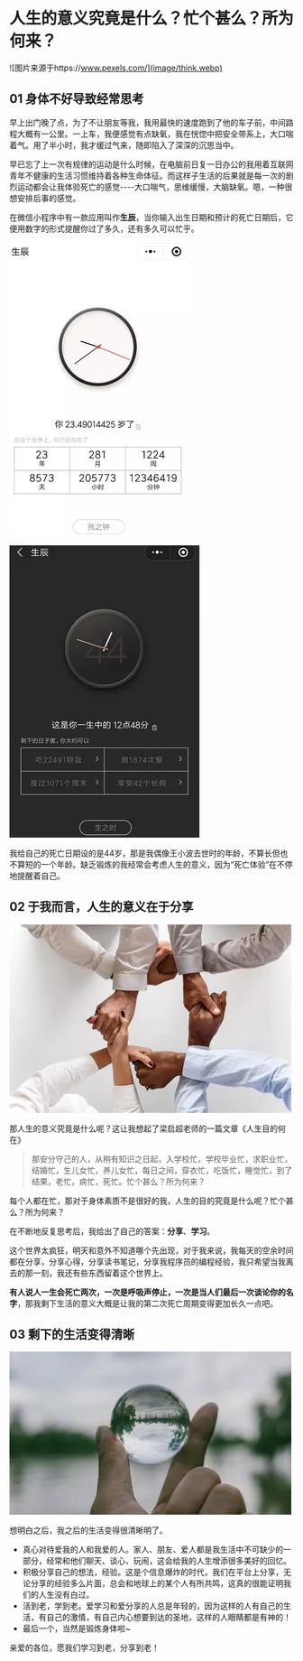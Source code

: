 # 人生的意义究竟是什么？忙个甚么？所为何来？

![图片来源于https://www.pexels.com/](image/think.webp)

## 01 身体不好导致经常思考 

早上出门晚了点，为了不让朋友等我，我用最快的速度跑到了他的车子前，中间路程大概有一公里。一上车，我便感觉有点缺氧，我在恍惚中把安全带系上，大口喘着气。用了半小时，我才缓过气来，随即陷入了深深的沉思当中。

早已忘了上一次有规律的运动是什么时候，在电脑前日复一日办公的我用着互联网青年不健康的生活习惯维持着各种生命体征。而这样子生活的后果就是每一次的剧烈运动都会让我体验死亡的感觉----大口喘气，思维缓慢，大脑缺氧。嗯，一种很想安排后事的感觉。

在微信小程序中有一款应用叫作**生辰**，当你输入出生日期和预计的死亡日期后，它便用数字的形式提醒你过了多久，还有多久可以忙乎。

![我的生之钟](image/life-clock.webp)

![我的死之钟](image/dead-clock.webp)

我给自己的死亡日期设的是44岁，那是我偶像王小波去世时的年龄，不算长但也不算短的一个年龄。缺乏锻炼的我经常会考虑人生的意义，因为“死亡体验”在不停地提醒着自己。

## 02 于我而言，人生的意义在于分享

 ![分享](image/share.webp)

那人生的意义究竟是什么呢？这让我想起了梁启超老师的一篇文章《人生目的何在》

> 那安分守己的人，从稍有知识之日起，入学校忙，学校毕业忙，求职业忙，结婚忙，生儿女忙，养儿女忙，每日之间，穿衣忙，吃饭忙，睡觉忙，到了结果，老忙，病忙，死忙。忙个甚么？所为何来？

每个人都在忙，那对于身体素质不是很好的我，人生的目的究竟是什么呢？忙个甚么？所为何来？

在不断地反复思考后，我给出了自己的答案：**分享**、**学习**。

这个世界太疯狂，明天和意外不知道哪个先出现，对于我来说，我每天的空余时间都在分享，分享心得，分享读书笔记，分享我程序员的编程经验，我只希望当我离去的那一刻，我还有些东西留着这个世界上。

**有人说人一生会死亡两次，一次是呼吸声停止，一次是当人们最后一次谈论你的名字**，那我剩下生活的意义大概是让我的第二次死亡周期变得更加长久一点吧。

## 03 剩下的生活变得清晰

![清晰](image/clear.webp)

想明白之后，我之后的生活变得很清晰明了。
- 真心对待爱我的人和我爱的人。家人、朋友、爱人都是我生活中不可缺少的一部分，经常和他们聊天、谈心、玩闹，这会给我的人生增添很多美好的回忆。
- 积极分享自己的想法，经验。这是个信息爆炸的时代，我们在平台上分享，无论分享的经验多么片面，总会和地球上的某个人有所共鸣，这真的很能证明我们的人生没有白过。
- 活到老，学到老。爱学习和爱分享的人总是年轻的，因为这样的人有自己的生活，有自己的激情，有自己内心想要到达的圣地，这样的人眼睛都是有神的！
- 最后一个，当然是锻炼身体啦~

亲爱的各位，愿我们学习到老，分享到老！